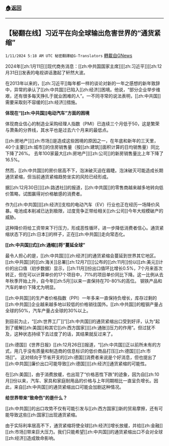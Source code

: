 ###  [:house:返回](README.md)
---


## 【秘翻在线】习近平在向全球输出危害世界的“通货紧缩”
`1/11/2024 5:18 AM UTC 秘密翻譯組G-Translators` [轉載自GNews](https://gnews.org/articles/2207446)

2024年[[zh:1月11日]]现代商务消息：[[zh:中共国国家主席]][[zh:习近平]][[zh:12月31日]]发表的电视讲话激起了轩然大波。

在2013年以来的，[[zh:习近平]]每年都一样的谈论对新的一年之感想的新年致辞中，异常的承认了[[zh:中共国]]已陷入[[zh:经济]]困境。他说，“部分企业举步维艰，还有很多每天挣扎于就业困难的人”。一不同寻常的说法表明，[[zh:中共国]]需要采取刻不容缓的[[zh:经济]]措施。

**体现在“[[zh:中共国]]电动汽车”方面的困境**

体现商业信心的制造业采购经理人指数（PMI）已连续三个月低于50，这是繁荣与萧条的分界线，其水平也是过去六个月来的最低点。

[[zh:房地产]][[zh:市场]]是造成这些困境的原因之一，在年底和新年的三天里，40个主要[[zh:城市]]的住房销售量（按[[zh:建筑]]面积计算的日均销售量）同比下降了26%。 去年100家最大[[zh:房地产]][[zh:公司]]的新房销售量比上年下降了16.5%。

然而，[[zh:中共国]]的房价居高不下，泡沫破灭迫在眉睫。泡沫破灭可能造成长期通货紧缩，但当前通货紧缩趋势坐实的风险已经形成。

据[[zh:12月30日]][[zh:路透社]]的报道，[[zh:中共国]]的零售商越来越多地转向低价策略，试图赢得对价格敏感的消费者。

作为[[zh:中共国]][[zh:经济]]支柱的电动汽车（EV）行业也正在经历一场降价风暴。电池成本削减已达到极限，过度竞争正带给相关[[zh:公司]]今年大规模破产的威胁。

这种降价将给工资带来下行压力，形成恶性循环，进一步降低消费者信心。通货紧缩状态下的[[zh:日本]]的样子，正在[[zh:中共国]]走向常态化。

**[[zh:中共国]]式[[zh:通缩]]将“蔓延全球”**

最令人担心的是，[[zh:中共国]][[zh:经济]]的通货紧缩会蔓延到世界其它地区。[[zh:中共国]]的[[zh:海关]]总署[[zh:12月7日]]公布的[[zh:11月]]份以[[zh:美元]]计价的出口值（初步数据）显示，[[zh:11月]]份出口值环比增长0.5%，7个月来首次转正，但在可以计算单价的17个项目中，71%的项目单价同比下降。这一比例从去年秋季开始上升，自今年[[zh:5月]]以来一直保持在70-80%的高位。 钢铁产品和汽车的单价下降尤为明显。

[[zh:中共国]]的生产者价格指数（PPI）一年多来一直保持负增长，库存过剩的[[zh:中共国]]企业越来越多地以较低的价格销往国外。[[zh:中共国]]的粗钢产量占全球的50%，汽车产量占全球的30%以上。

到目前为止，“[[zh:世界工厂]]”[[zh:中共国]]的通货紧缩出口受到好评，认为“起到了缓解[[zh:美国]]和其它[[zh:西方国家]][[zh:通胀]]压力的作用”。但过犹不及，这种状态持续下去过度了的话，其结果就反过来了。

[[zh:德国]]《世界日报》[[zh:12月26日]]报道，“[[zh:中共国]]正以前所未有的方式，用几乎没有质量和制造商的信息标识的低价商品打压[[zh:德国]][[zh:市场]]”。 这对倾向于节省开支的[[zh:德国]]消费者来说是个好消息，但也提出了[[zh:中共国]]廉价出口可能导致[[zh:德国]][[zh:经济]]通货紧缩的可能性。

在[[zh:美国]]，由于消费放缓，也出现了“价格恶性下跌”的迹象，因为自[[zh:10月]]份以来，汽车、家具和家庭耐用品的价格与上年同期相比一直呈负增长。因此，来自[[zh:中共国]]的通货紧缩出口可能会加剧这种情况。

**给世界带来“致命伤”的是什么？**

[[zh:中共国]]的出口攻势不仅有可能引发与[[zh:西方国家]]新的贸易摩擦，还有可能导致这些[[zh:国家]]出现通货紧缩。

由于实际利率居高不下，通货紧缩将使全球[[zh:经济]]增长放缓，并给[[zh:金融]][[zh:市场]]带来巨大压力。我们只能希望[[zh:中共国]]的通货紧缩出口不会对全球[[zh:经济]]造成致命影响。
